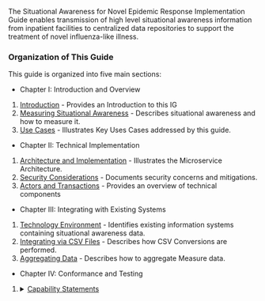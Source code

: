 
The Situational Awareness for Novel Epidemic Response Implementation Guide enables transmission
of high level situational awareness information from inpatient facilities to centralized data repositories
to support the treatment of novel influenza-like illness.


### Organization of This Guide
This guide is organized into five main sections:

* Chapter I: Introduction and Overview
1. [Introduction](introduction.html) - Provides an Introduction to this IG
2. [Measuring Situational Awareness](situational_awareness_measures.html) - Describes situational awareness and how to measure it.
3. [Use Cases](use_cases.html) - Illustrates Key Uses Cases addressed by this guide.
* Chapter II: Technical Implementation
1. [Architecture and Implementation](Architecture_and_Implementation.html) - Illustrates the Microservice Architecture.
2. [Security Considerations](security_considerations.html) - Documents security concerns and mitigations.
3. [Actors and Transactions](actors.html) - Provides an overview of technical components

* Chapter III: Integrating with Existing Systems
1. [Technology Environment](technology_environment.html) - Identifies existing information systems containing situational awareness data.
2. [Integrating via CSV Files](CSV_Conversion.html) - Describes how CSV Conversions are performed.
3. [Aggregating Data](measure_aggregation.html) - Describes how to aggregate Measure data.

* Chapter IV: Conformance and Testing
<ol>
    <li><details><summary><a href="artifacts.html#behavior-capability-statements">Capability Statements</a></summary>
      <ol>

        {% include list-name-capabilitystatements.xhtml %}

      </ol></details>
    </li>
    <li><details><summary><a href="artifacts.html#behavior-operation-definitions">Operations</a></summary><ol>
        <li><a href='OperationDefinition-Measure-evaluate-measure.html'>Measure/$evaluate-measure</a> Evaluate the Measure</li>
        <li><a href='OperationDefinition-Measure-report-csv.html'>Measure/$report-csv</a> Create or update a MeasureReport from CSV Format</li>
        <li><a href='OperationDefinition-MeasureReport-aggregate.html'>MeasureReport/$aggregate</a>Aggregate MeasureReport resources</li>
        <li><a href='OperationDefinition-MeasureReport-read-csv.html'>MeasureReport/$read-csv</a> Read in CSV Format</li>
        <li><a href='OperationDefinition-MeasureReport-search-csv.html'>MeasureReport/$search-csv</a> Search in CSV Format</li>
        </ol></details>
    </li>
    <li><details><summary>Search Parameters</summary><ol>
        <li><a href='SearchParameter-SearchParameter-code.html'>code</a> - Enables Measure, MeasureReport, Questionnaire and QuestionnaireResponse resources to be discovered by codes used in the resource</li>
        <li><a href='SearchParameter-SearchParameter-definition-text.html'>definition-text</a> - Enables definition resources to be discovered from text used in the resource definition</li>
        <li><a href='SearchParameter-SearchParameter-disposition.html'>disposition</a> - Enables query of encounters by discharge disposition</li>
        </ol></details>
    </li>
    <li><details><summary><a href='profiles_and_extensions.html'>Profiles and Extensions</a></summary><ol>
      <li><a href='profiles_and_extensions.html#resources'>Resource Profiles</a></li>
      <li><a href='profiles_and_extensions.html#audit'>Audit Records</a></li>
      <li><a href='profiles_and_extensions.html#datatypes'>DataType Profiles</a></li>
      <li><a href='profiles_and_extensions.html#extensions'>Extensions</a></li>
      </ol></details></li>
    <li><details><summary><a href='vocabulary.html'>Terminology Resources</a></summary><ol>
      <li><a href='vocabulary.html#valuesets'>Value Sets</a></li>
      <li><a href='vocabulary.html#codesystems'>Code Systems</a></li>
      <li><a href='vocabulary.html#ageranges'>Recommendations for Coding Age Ranges</a></li>
      </ol></details></li>
    <li><details><summary><a href='test_plan.html'>Test Plan</a></summary><ol>
      <li><a href='test_plan.html#actors'>Supported Actors</a></li>
      <li><a href='test_plan.html#scenarios'>Integration Test Scenarios</a></li>
      <li><a href='test_plan.html#csvformat'>Reporting in CSV Format</a></li>
      <li><a href='test_plan.html#genstore'>Generate and Store a MeasureReport</a></li>
      <li><a href='test_plan.html#query'>Query for MeasureReport Resources</a></li>
      <li><a href='test_plan.html#forward'>Forward a MeasureReport</a></li>
      <li><a href='test_plan.html#aggregate'>Aggregate MeasureReport Resources</a></li>
      <li><a href='test_plan.html#unittest'>Unit Test Procedures</a></li>
      </ol></details></li>
    <li><details><summary id='test-data'>Test Data Sets</summary><ol>
        <li><a href='hospital_capacity_examples.html'>Hospital Capacity Measure and Report Examples</a></li>
        <li><a href='laboratory_reporting_examples.html'>Laboratory Reporting Measure and Report Examples</a></li>
        <li id='automation-data'><a href='automation_testing_examples.html'>Automation Testing Data</a></li>
        </ol></details>
    </li>
</ol>

* Chapter V: Defining Measures from Essential Elements of Information
1. [Computing Measures](measure_automation.html) - Describes mechanisms to automate measure computation.
2. [Phrase Book](phrase_book.html) - A Phrase Book for creating automatable Measures
3. [Creating an Automated Measure](measure_creation.html) - A detailed walk through the steps for creating an automated measure.

* [Appendix A: Supporting Terminology](supporting_vocabulary.html)
* [Appendix B: Fluent Query](fluent_query.html)
* Downloads
  * [this entire guide](full-ig.zip),
  * the definition resources in [json](definitions.json.zip), [xml](definitions.xml.zip), [ttl](definitions.ttl.zip), or [csv](csvs.zip) format, or
  * the example resources in [json](examples.json.zip), [xml](examples.xml.zip) or [ttl](examples.ttl.zip) format.
  * The source code for this Implementation Guide can be found on [https://github.com/HL7/fhir-saner](https://github.com/HL7/fhir-saner).

Click on any of the links above, head on over the [table of contents](toc.html), or
if you are looking for a specific artifact, check out the [index](artifacts.html).

![The SANER Project Logo](SANERLogo.png)
<div style='float: clear'/>
**Fighting COVID-19 with FHIR®**

### Copyrights and Acknowledgements

Value Sets in this guide include:

* Vocabulary Content from SNOMED CT, which is copyright © 2002+ International Health Terminology Standards
Development Organisation (IHTSDO), and distributed by agreement between IHTSDO and HL7. Implementer use of SNOMED CT
is not covered by this agreement.

* Vocabulary Content from LOINC (http://loinc.org). LOINC is copyright © 1995-2020, Regenstrief Institute, Inc. and
the Logical Observation Identifiers Names and Codes (LOINC) Committee and is available at no cost under the license
at LOINC/license. LOINC® is a registered United States trademark of Regenstrief Institute, Inc

* Vocabulary Content developed by the US National Library of Medicine: Reference to specific
commercial products, manufacturers, companies, or trademarks does not constitute its endorsement or recommendation
by the U.S. Government, Department of Health and Human Services, or NLM. Source materials are available from the
NLM Website at no charge at https://www.nlm.nih.gov/research/umls/rxnorm/index.html

* Vocabulary Content developed by CDC: Reference to specific commercial products, manufacturers, companies, or
trademarks does not constitute its endorsement or recommendation by the U.S. Government, Department of Health and
Human Services, or Centers for Disease Control and Prevention. Source materials are available from the CDC Website
at no charge at https://www.cdc.gov/nhsn/cdaportal/terminology/codesystem/hsloc.html

* The SANER Logo was created by Adrian "Kingsley" McDermott, additional imagery by [@RoseFyreWolf](https://www.instagram.com/rosefyrewolf/)

#### Contributors


| Name | Organization | Role |
| --- | --- | --- |
| Keith Boone | Audacious Inquiry | Project Lead, Lead Developer |
| Gino Canessa | Microsoft | Developer |
| Michael Donnelly | Epic | Developer |
| Rick Geimer | Lantana | Measure Computer |
| John Moehrke | Bylight | Security and Testing Advisor |
| Austin Kreisler | Leidos | Subject Matter Expert |
| Josh Mandel | Microsoft | Subject Matter Expert |
| Abigail Watson | Symptomatic.io |  Subject Matter Expert |
| David Pyke | Audacious Inquiry | HL7 Liaison, Developer |

### Legal Statements
 While this implementation guide and the underlying FHIR are licensed as public domain under the FHIR license. The license page also describes rules for the use of the FHIR name and logo.

This guide includes examples making use of terminologies such as LOINC, SNOMED CT and RxNorm codes that have more restrictive licensing requirements. Implementers should make themselves familiar with licensing and any other constraints of terminologies, questionnaires, and other components used as part of their implementation process. In some cases, licensing requirements may limit the systems that data captured using certain Definitions may be shared with. 

{% include ip-statements.xhtml %}